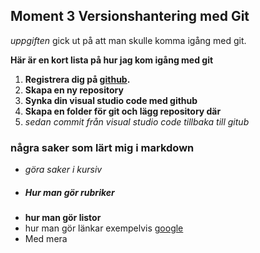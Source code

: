## Moment 3 Versionshantering med Git  
_uppgiften_ gick ut på att man skulle komma igång med git.

**Här är en kort lista på hur jag kom igång med git**

1. **Registrera dig på [github](https://www.github.com/).**
2. **Skapa en ny repository**
3. **Synka din visual studio code med github**
4. **Skapa en folder för git och lägg repository där**
5. _sedan commit från visual studio code tillbaka till gitub_

### några saker som lärt mig i markdown

* _göra saker i kursiv_
* ##### Hur man gör rubriker 
* **hur man gör listor**
* hur man gör länkar exempelvis [google](https://www.google.com)
* Med mera 



   
